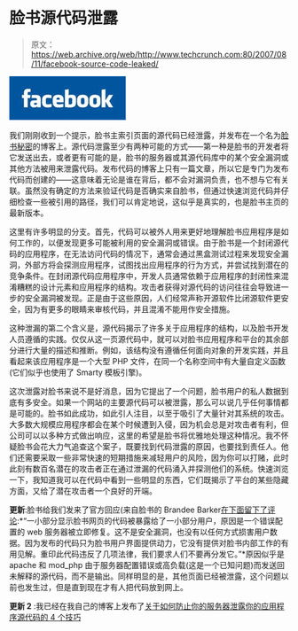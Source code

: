 # 脸书源代码泄露 

> 原文：<https://web.archive.org/web/http://www.techcrunch.com:80/2007/08/11/facebook-source-code-leaked/>

[![](img/d4db50569e7aa3d7557e1e76eed49336.png)](https://web.archive.org/web/20230217172056/http://www.crunchbase.com/company/facebook)

我们刚刚收到一个提示，脸书主索引页面的源代码已经泄露，并发布在一个名为[脸书秘密](https://web.archive.org/web/20230217172056/http://facebooksecrets.blogspot.com/)的博客上。源代码泄露至少有两种可能的方式——第一种是脸书的开发者将它发送出去，或者更有可能的是，脸书的服务器或其源代码库中的某个安全漏洞或其他方法被用来泄露代码。发布代码的博客上只有一篇文章，所以它是专门为发布代码而创建的——这意味着无论是谁在背后，都不会对漏洞负责，也不想与它有关联。虽然没有确定的方法来验证代码是否确实来自脸书，但通过快速浏览代码并仔细检查一些被引用的路径，我们可以肯定地说，这似乎是真实的，也是脸书主页的最新版本。

这里有许多明显的分支。首先，代码可以被外人用来更好地理解脸书应用程序是如何工作的，以便发现更多可能被利用的安全漏洞或错误。由于脸书是一个封闭源代码的应用程序，在无法访问代码的情况下，通常会通过黑盒测试过程来发现安全漏洞，外部方将会探测应用程序，试图找出应用程序的行为方式，并尝试找到潜在的竞争条件。在封闭源代码应用程序中，开发人员通常依赖于应用程序的封闭性来混淆糟糕的设计元素和应用程序的结构。攻击者获得对源代码的访问往往会导致进一步的安全漏洞被发现。正是由于这些原因，人们经常声称开源软件比闭源软件更安全，因为有更多的眼睛来审核代码，并且混淆不能用作安全措施。

这种泄漏的第二个含义是，源代码揭示了许多关于应用程序的结构，以及脸书开发人员遵循的实践。仅仅从这一页源代码中，就可以对脸书应用程序和平台的其余部分进行大量的描述和推断。例如，该结构没有遵循任何面向对象的开发实践，并且看起来该应用程序是一个大型 PHP 文件，在同一个名称空间中有大量自定义函数(它们似乎也使用了 Smarty 模板引擎)。

这次泄露对脸书来说不是好消息，因为它提出了一个问题，脸书用户的私人数据到底有多安全。如果一个网站的主要源代码可以被泄露，那么可以说几乎任何事情都是可能的。脸书如此成功，如此引人注目，以至于吸引了大量针对其系统的攻击。大多数大规模应用程序都会在某个时候遭到入侵，因为机会总是对攻击者有利，但公司可以以多种方式做出响应，这里的希望是脸书将优雅地处理这种情况。我不怀疑脸书会花大力气追查这个案子，既要找到代码泄露的原因，也要找到责任人。他们还需要采取一些非常快速的短期措施来减轻用户的风险，因为你可以打赌，此时此刻有数百名潜在的攻击者正在通过泄漏的代码涌入并探测他们的系统。快速浏览一下，我知道我可以在代码中看到一些明显的东西，它们既揭示了平台的某些隐藏方面，又给了潜在攻击者一个良好的开端。

**更新**:脸书给我们发来了官方回应(来自脸书的 Brandee Barker[在下面留下了评论](https://web.archive.org/web/20230217172056/https://techcrunch.com/2007/08/11/facebook-source-code-leaked/#comment-1551812):*“一小部分显示脸书网页的代码被暴露给了一小部分用户，原因是一个错误配置的 web 服务器被立即修复。这不是安全漏洞，也没有以任何方式损害用户数据。因为发布的代码只为脸书用户界面提供动力，它没有提供对脸书内部工作的有用见解。重印此代码违反了几项法律，我们要求人们不要再分发它。”*原因似乎是 apache 和 mod_php 由于服务器配置错误或高负载(这是一个已知问题)而发送回未解释的源代码，而不是输出。同样明显的是，其他页面已经被泄露，这个问题以前也发生过，但是直到现在才有人把代码放到网上。

**更新 2** :我已经在我自己的博客上发布了[关于如何防止你的服务器泄露你的应用程序源代码的 4 个技巧](https://web.archive.org/web/20230217172056/http://www.nik.com.au/archives/2007/08/11/learning-from-facebook-preventing-php-leakage/)